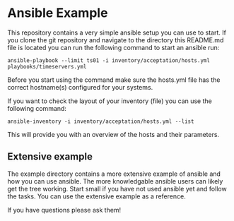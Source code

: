 # Ansible Example

This repository contains a very simple ansible setup you can use to start. If you clone the git repository and navigate to the directory this README.md file is located you can run the following command to start an ansible run:

```
ansible-playbook --limit ts01 -i inventory/acceptation/hosts.yml playbooks/timeservers.yml
```

Before you start using the command make sure the hosts.yml file has the correct hostname(s) configured for your systems.

If you want to check the layout of your inventory (file) you can use the following command:

```
ansible-inventory -i inventory/acceptation/hosts.yml --list
```

This will provide you with an overview of the hosts and their parameters.

## Extensive example
The example directory contains a more extensive example of ansible and how you can use ansible. The more knowledgable ansible users can likely get the tree working. Start small if you have not used ansible yet and follow the tasks. You can use the extensive example as a reference.

If you have questions please ask them!
